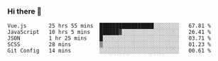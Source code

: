### Hi there 👋

<!--
**xin-code/Xin-code** is a ✨ _special_ ✨ repository because its `README.md` (this file) appears on your GitHub profile.

Here are some ideas to get you started:
<!--START_SECTION:waka-->
```text
Vue.js       25 hrs 55 mins  █████████████████░░░░░░░░   67.81 % 
JavaScript   10 hrs 5 mins   ██████▓░░░░░░░░░░░░░░░░░░   26.41 % 
JSON         1 hr 25 mins    █░░░░░░░░░░░░░░░░░░░░░░░░   03.71 % 
SCSS         28 mins         ▒░░░░░░░░░░░░░░░░░░░░░░░░   01.23 % 
Git Config   14 mins         ░░░░░░░░░░░░░░░░░░░░░░░░░   00.61 % 
```
<!--END_SECTION:waka-->
